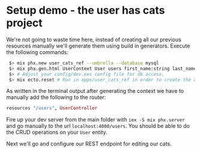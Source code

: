 # Setup demo - the user has cats project

We're not going to waste time here, instead of creating all our previous resources manually we'll generate them using build in generators. Execute the following commands:

```bash
 $> mix phx.new user_cats_ref --umbrella --database mysql
 $> mix phx.gen.html UserContext User users first_name:string last_name:string date_of_birth:date # In apps/user_cats_ref_web folder
 $> # Adjust your config/dev.exs config file for db access.
 $> mix ecto.reset # Run in apps/user_cats_ref in order to create the database and run the migrations.
```
As written in the terminal output after generating the context we have to manually add the following to the router:

```elixir
resources "/users", UserController
```

Fire up your dev server from the main folder with `iex -S mix phx.server` and go manually to the url `localhost:4000/users`. You should be able to do the CRUD operations on your `User` entity.

Next we'll go and configure our REST endpoint for editing our cats.
